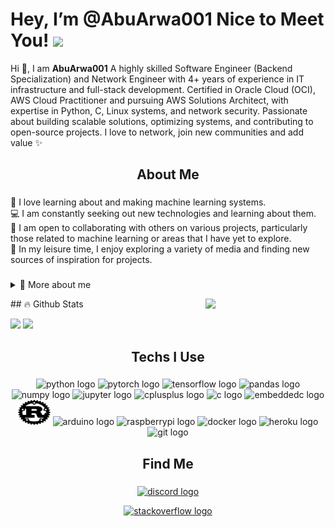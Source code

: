 # Hey, I’m @AbuArwa001 Nice to Meet You! <img src="https://raw.githubusercontent.com/MartinHeinz/MartinHeinz/master/wave.gif" width="30px">

<p>
  
Hi 👋, I am **AbuArwa001** A highly skilled Software Engineer (Backend Specialization) and Network Engineer with 4+ years of experience in IT infrastructure and full-stack development. Certified in Oracle Cloud (OCI),  AWS Cloud Practitioner and pursuing AWS Solutions Architect, with expertise in Python, C, Linux systems, and network security. Passionate about building scalable solutions, optimizing systems, and contributing to open-source projects. I love to network, join new communities and add value ✨
<h2 align="center">About Me</h2>

###
🤖 I love learning about and making machine learning systems.\
💻 I am constantly seeking out new technologies and learning about them.\
🤝 I am open to collaborating with others on various projects, particularly those related to machine learning or areas that I have yet to explore.\
🌟 In my leisure time, I enjoy exploring a variety of media and finding new sources of inspiration for projects.
###
<div>
<details>

  <summary>🧑 More about me</summary>

- 🌱 I’m currently learning **AWS, DATA SCIENCE, BACKEND ENGINEERING** 🤓
- 🔭 I’m currently on a journey to build **great** things

- 🤝 I’m looking for help with **finding projects to contribute to!**

- 👨‍💻 All of my projects are available at [khalfan Athman](https://www.linkedin.com/in//)

- 💬 Ask me about **open source, web development, and community management**

- 📫 Reach me out at **khalfan@khalfanathman.dev**

</details>
  
</p>
## 🔥 Github Stats
<img align="right" width="38%" src="https://i.imgur.com/MbEaxEQ.jpeg"/>


  <a href="https://github.com/AbuArwa001"><img width="50%" src="https://github-readme-stats.vercel.app/api?username=AbuArwa001&theme=radical&title_color=ff3068?"></a>
  <a href="https://github.com/AbuArwa001"><img width="50%" src="http://github-readme-streak-stats.herokuapp.com/?user=AbuArwa001&theme=radical&date_format=M%20j%5B%2C%20Y%5D&ring=ff3068&fire=ff3068&sideNums=ff3068"></a>


<h2 align="center">Techs I Use</h2>

###

<div align="center">
  <img src="https://cdn.jsdelivr.net/gh/devicons/devicon/icons/python/python-original.svg" height="40" width="52" alt="python logo"  />
  <img src="https://cdn.jsdelivr.net/gh/devicons/devicon/icons/pytorch/pytorch-original.svg" height="40" width="52" alt="pytorch logo"/>
  <img src="https://cdn.jsdelivr.net/gh/devicons/devicon/icons/tensorflow/tensorflow-original.svg" height="40" width="52" alt="tensorflow logo"  />
  <img src="https://cdn.jsdelivr.net/gh/devicons/devicon/icons/pandas/pandas-original.svg" height="40" width="52" alt="pandas logo"  />
  <img src="https://cdn.jsdelivr.net/gh/devicons/devicon/icons/numpy/numpy-original.svg" height="40" width="52" alt="numpy logo"  />
  <img src="https://cdn.jsdelivr.net/gh/devicons/devicon/icons/jupyter/jupyter-original-wordmark.svg" height="40" width="52" alt="jupyter logo"  />
  <img src="https://cdn.jsdelivr.net/gh/devicons/devicon/icons/cplusplus/cplusplus-plain.svg" height="40" width="52" alt="cplusplus logo"  />
  <img src="https://cdn.jsdelivr.net/gh/devicons/devicon/icons/c/c-plain.svg" height="40" width="52" alt="c logo"  />
  <img src="https://cdn.jsdelivr.net/gh/devicons/devicon/icons/embeddedc/embeddedc-original.svg" height="40" width="52" alt="embeddedc logo"  />
  <img src="https://raw.githubusercontent.com/devicons/devicon/v2.16.0/icons/rust/rust-original.svg" height="40" width="52" alt="rust logo"  />
  <img src="https://cdn.jsdelivr.net/gh/devicons/devicon/icons/arduino/arduino-original-wordmark.svg" height="40" width="52" alt="arduino logo"  />
  <img src="https://cdn.jsdelivr.net/gh/devicons/devicon/icons/raspberrypi/raspberrypi-original.svg" height="40" width="52" alt="raspberrypi logo"  />
  <img src="https://cdn.jsdelivr.net/gh/devicons/devicon/icons/docker/docker-plain-wordmark.svg" height="40" width="52" alt="docker logo"  />
  <img src="https://cdn.jsdelivr.net/gh/devicons/devicon/icons/heroku/heroku-plain.svg" height="40" width="52" alt="heroku logo"  />
  <img src="https://cdn.jsdelivr.net/gh/devicons/devicon/icons/git/git-plain.svg" height="40" width="52" alt="git logo"  />
</div>

###

<h2 align="center">Find Me</h2>

###

<div align="center">
  <a href="https://discord.com/channels/1159572579615510660/1159572580114636913" target="_blank" rel="noopener noreferrer"> <img src="https://img.shields.io/static/v1?message=Discord&logo=discord&label=&color=7289DA&logoColor=white&labelColor=&style=for-the-badge" height="40" alt="discord logo"  /></a>
  
  <a href="https://stackoverflow.com/users/20577081/khalfan-athman" target="_blank" rel="noopener noreferrer"> <img src="https://img.shields.io/static/v1?message=Stackoverflow&logo=stackoverflow&label=&color=FE7A16&logoColor=white&labelColor=&style=for-the-badge" height="40" alt="stackoverflow logo"  /></a>
</div>

###
<!---
AbuArwa001/AbuArwa001 is a ✨ special ✨ repository because its `README.md` (this file) appears on your GitHub profile.
You can click the Preview link to take a look at your changes.
--->
